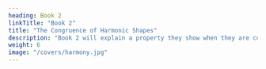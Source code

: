 ```yaml
---
heading: Book 2
linkTitle: "Book 2"
title: "The Congruence of Harmonic Shapes" 
description: "Book 2 will explain a property they show when they are combined with one another, as it were their Effect in the realm of Geometry, which is Congruence or Unsociability"
weight: 6
image: "/covers/harmony.jpg"
---
```

